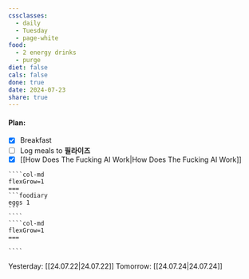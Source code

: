 ```yaml
---
cssclasses:
  - daily
  - Tuesday
  - page-white
food:
  - 2 energy drinks
  - purge
diet: false
cals: false
done: true
date: 2024-07-23
share: true
---
```

#### Plan:
- [x] Breakfast
- [ ] Log meals to **필라이즈**
- [x] [[How Does The Fucking AI Work|How Does The Fucking AI Work]]

`````col
````col-md
flexGrow=1
===
```foodiary 
eggs 1
```
````
````col-md
flexGrow=1
===

````
`````
Yesterday: [[24.07.22|24.07.22]]
Tomorrow: [[24.07.24|24.07.24]]